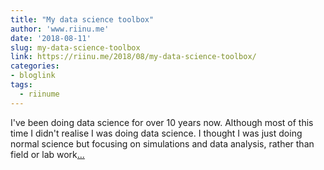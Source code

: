 ```yaml
---
title: "My data science toolbox"
author: 'www.riinu.me'
date: '2018-08-11'
slug: my-data-science-toolbox
link: https://riinu.me/2018/08/my-data-science-toolbox/
categories:
- bloglink
tags:
  - riinume
---
```


I've been doing data science for over 10 years now. Although most of this time I didn't realise I was doing data science. I thought I was just doing normal science but focusing on simulations and data analysis, rather than field or lab work[... <i class="fas fa-external-link-alt"></i>](https://riinu.me/2018/08/my-data-science-toolbox/)

